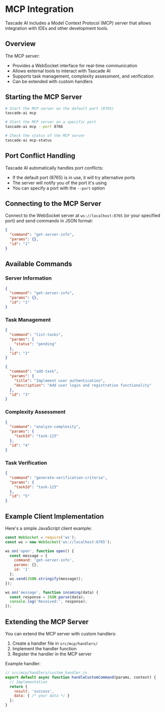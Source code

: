# MCP Integration

Tascade AI includes a Model Context Protocol (MCP) server that allows integration with IDEs and other development tools.

## Overview

The MCP server:
- Provides a WebSocket interface for real-time communication
- Allows external tools to interact with Tascade AI
- Supports task management, complexity assessment, and verification
- Can be extended with custom handlers

## Starting the MCP Server

```bash
# Start the MCP server on the default port (8765)
tascade-ai mcp

# Start the MCP server on a specific port
tascade-ai mcp --port 8766

# Check the status of the MCP server
tascade-ai mcp-status
```

## Port Conflict Handling

Tascade AI automatically handles port conflicts:
- If the default port (8765) is in use, it will try alternative ports
- The server will notify you of the port it's using
- You can specify a port with the `--port` option

## Connecting to the MCP Server

Connect to the WebSocket server at `ws://localhost:8765` (or your specified port) and send commands in JSON format:

```json
{
  "command": "get-server-info",
  "params": {},
  "id": "1"
}
```

## Available Commands

### Server Information

```json
{
  "command": "get-server-info",
  "params": {},
  "id": "1"
}
```

### Task Management

```json
{
  "command": "list-tasks",
  "params": {
    "status": "pending"
  },
  "id": "2"
}
```

```json
{
  "command": "add-task",
  "params": {
    "title": "Implement user authentication",
    "description": "Add user login and registration functionality"
  },
  "id": "3"
}
```

### Complexity Assessment

```json
{
  "command": "analyze-complexity",
  "params": {
    "taskId": "task-123"
  },
  "id": "4"
}
```

### Task Verification

```json
{
  "command": "generate-verification-criteria",
  "params": {
    "taskId": "task-123"
  },
  "id": "5"
}
```

## Example Client Implementation

Here's a simple JavaScript client example:

```javascript
const WebSocket = require('ws');
const ws = new WebSocket('ws://localhost:8765');

ws.on('open', function open() {
  const message = {
    command: 'get-server-info',
    params: {},
    id: '1'
  };
  ws.send(JSON.stringify(message));
});

ws.on('message', function incoming(data) {
  const response = JSON.parse(data);
  console.log('Received:', response);
});
```

## Extending the MCP Server

You can extend the MCP server with custom handlers:

1. Create a handler file in `src/mcp/handlers/`
2. Implement the handler function
3. Register the handler in the MCP server

Example handler:

```javascript
// src/mcp/handlers/custom_handler.js
export default async function handleCustomCommand(params, context) {
  // Implementation
  return {
    result: 'success',
    data: { /* your data */ }
  };
}
```
